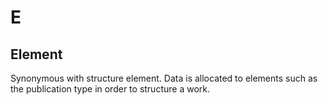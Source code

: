# E

## Element

Synonymous with structure element. Data is allocated to elements such as the publication type in order to structure a work.


